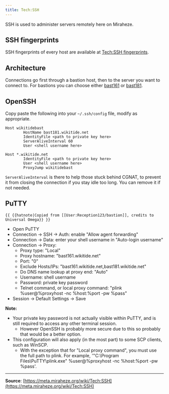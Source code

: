 ```yaml
---
title: Tech:SSH
---
```


SSH is used to administer servers remotely here on Miraheze.

## SSH fingerprints

SSH fingerprints of every host are available at [Tech:SSH fingerprints](/tech-docs/techssh_fingerprints).

## Architecture

Connections go first through a bastion host, then to the server you want to connect to. For bastions you can choose either [bast161](/tech-docs/techbast161) or [bast181](/tech-docs/techbast181).

## OpenSSH

Copy paste the following into your `~/.ssh/config` file, modify as appropriate.

```
Host wikitidebast
        HostName bast181.wikitide.net
        IdentityFile <path to private key here>
        ServerAliveInterval 60
        User <shell username here>

Host *.wikitide.net
        IdentityFile <path to private key here>
        User <shell username here>
        ProxyJump wikitidebast
```

`ServerAliveInterval` is there to help those stuck behind CGNAT, to prevent it from closing the connection if you stay idle too long. You can remove it if not needed.

## PuTTY

 `{{ {{hatnote|Copied from [[User:Reception123/bastion]], credits to Universal Omega}} }}`

* Open PuTTY
* Connection -> SSH -> Auth: enable "Allow agent forwarding"
* Connection -> Data: enter your shell username in "Auto-login username"
* Connection -> Proxy:
   * Proxy type: "Local"
   * Proxy hostname: "bast161.wikitide.net"
   * Port: "0"
   * Exclude Hosts/IPs: "bast161.wikitide.net,bast181.wikitide.net"
   * Do DNS name lookup at proxy end: "Auto"
   * Username: shell username
   * Password: private key password
   * Telnet command, or local proxy command: "plink %user@%proxyhost -nc %host:%port -pw %pass"
* Session -> Default Settings -> Save

**Note:**
* Your private key password is not actually visible within PuTTY, and is still required to access any other terminal session.
   * However OpenSSH is probably more secure due to this so probably that would be a better option.
* This configuration will also apply (in the most part) to some SCP clients, such as WinSCP.
   * With the exception that for "Local proxy command", you must use the full path to plink. For example, '"C:\\Program Files\\PuTTY\\plink.exe" %user@%proxyhost -nc %host:%port -pw %pass'.

----
**Source**: [https://meta.miraheze.org/wiki/Tech:SSH](https://meta.miraheze.org/wiki/Tech:SSH)